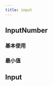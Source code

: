 ```yaml
---
title: input
---
```


## InputNumber

### 基本使用

<demo-box showCode>
  <InputNumberDemo />
  <template #code>

@[code{3-3} vue{}](/src/components/Form/InputNumber/demo/InputNumberDemo.vue)

  </template>
</demo-box>

### 最小值

<demo-box showCode>
  <InputNumberMinDemo />
  <template #code>

@[code{3-3} vue](/src/components/Form/InputNumber/demo/InputNumberMinDemo.vue)

  </template>
</demo-box>

## Input

<demo-box showCode>
  <InputVueDemo/>
  <template #code>

@[code{3-3} vue{}](/src/components/Form/Input/demo/InputVueDemo.vue)

  </template>
</demo-box>

<script setup>
  import InputVueDemo from '@/components/Form/Input/demo/InputVueDemo.vue'
  import InputNumberDemo from '@/components/Form/InputNumber/demo/InputNumberDemo.vue'
  import InputNumberMinDemo from '@/components/Form/InputNumber/demo/InputNumberMinDemo.vue'
</script>
